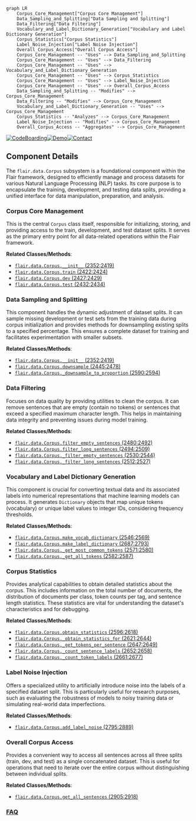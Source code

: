 ```mermaid
graph LR
    Corpus_Core_Management["Corpus Core Management"]
    Data_Sampling_and_Splitting["Data Sampling and Splitting"]
    Data_Filtering["Data Filtering"]
    Vocabulary_and_Label_Dictionary_Generation["Vocabulary and Label Dictionary Generation"]
    Corpus_Statistics["Corpus Statistics"]
    Label_Noise_Injection["Label Noise Injection"]
    Overall_Corpus_Access["Overall Corpus Access"]
    Corpus_Core_Management -- "Uses" --> Data_Sampling_and_Splitting
    Corpus_Core_Management -- "Uses" --> Data_Filtering
    Corpus_Core_Management -- "Uses" --> Vocabulary_and_Label_Dictionary_Generation
    Corpus_Core_Management -- "Uses" --> Corpus_Statistics
    Corpus_Core_Management -- "Uses" --> Label_Noise_Injection
    Corpus_Core_Management -- "Uses" --> Overall_Corpus_Access
    Data_Sampling_and_Splitting -- "Modifies" --> Corpus_Core_Management
    Data_Filtering -- "Modifies" --> Corpus_Core_Management
    Vocabulary_and_Label_Dictionary_Generation -- "Uses" --> Corpus_Core_Management
    Corpus_Statistics -- "Analyzes" --> Corpus_Core_Management
    Label_Noise_Injection -- "Modifies" --> Corpus_Core_Management
    Overall_Corpus_Access -- "Aggregates" --> Corpus_Core_Management
```
[![CodeBoarding](https://img.shields.io/badge/Generated%20by-CodeBoarding-9cf?style=flat-square)](https://github.com/CodeBoarding/CodeBoarding)[![Demo](https://img.shields.io/badge/Try%20our-Demo-blue?style=flat-square)](https://www.codeboarding.org/demo)[![Contact](https://img.shields.io/badge/Contact%20us%20-%20contact@codeboarding.org-lightgrey?style=flat-square)](mailto:contact@codeboarding.org)

## Component Details

The `flair.data.Corpus` subsystem is a foundational component within the Flair framework, designed to efficiently manage and process datasets for various Natural Language Processing (NLP) tasks. Its core purpose is to encapsulate the training, development, and testing data splits, providing a unified interface for data manipulation, preparation, and analysis.

### Corpus Core Management
This is the central `Corpus` class itself, responsible for initializing, storing, and providing access to the train, development, and test dataset splits. It serves as the primary entry point for all data-related operations within the Flair framework.


**Related Classes/Methods**:

- <a href="https://github.com/flairNLP/flair/blob/master/flair/data.py#L2352-L2419" target="_blank" rel="noopener noreferrer">`flair.data.Corpus.__init__` (2352:2419)</a>
- <a href="https://github.com/flairNLP/flair/blob/master/flair/data.py#L2422-L2424" target="_blank" rel="noopener noreferrer">`flair.data.Corpus.train` (2422:2424)</a>
- <a href="https://github.com/flairNLP/flair/blob/master/flair/data.py#L2427-L2429" target="_blank" rel="noopener noreferrer">`flair.data.Corpus.dev` (2427:2429)</a>
- <a href="https://github.com/flairNLP/flair/blob/master/flair/data.py#L2432-L2434" target="_blank" rel="noopener noreferrer">`flair.data.Corpus.test` (2432:2434)</a>


### Data Sampling and Splitting
This component handles the dynamic adjustment of dataset splits. It can sample missing development or test sets from the training data during corpus initialization and provides methods for downsampling existing splits to a specified percentage. This ensures a complete dataset for training and facilitates experimentation with smaller subsets.


**Related Classes/Methods**:

- <a href="https://github.com/flairNLP/flair/blob/master/flair/data.py#L2352-L2419" target="_blank" rel="noopener noreferrer">`flair.data.Corpus.__init__` (2352:2419)</a>
- <a href="https://github.com/flairNLP/flair/blob/master/flair/data.py#L2445-L2478" target="_blank" rel="noopener noreferrer">`flair.data.Corpus.downsample` (2445:2478)</a>
- <a href="https://github.com/flairNLP/flair/blob/master/flair/data.py#L2590-L2594" target="_blank" rel="noopener noreferrer">`flair.data.Corpus._downsample_to_proportion` (2590:2594)</a>


### Data Filtering
Focuses on data quality by providing utilities to clean the corpus. It can remove sentences that are empty (contain no tokens) or sentences that exceed a specified maximum character length. This helps in maintaining data integrity and preventing issues during model training.


**Related Classes/Methods**:

- <a href="https://github.com/flairNLP/flair/blob/master/flair/data.py#L2480-L2492" target="_blank" rel="noopener noreferrer">`flair.data.Corpus.filter_empty_sentences` (2480:2492)</a>
- <a href="https://github.com/flairNLP/flair/blob/master/flair/data.py#L2494-L2509" target="_blank" rel="noopener noreferrer">`flair.data.Corpus.filter_long_sentences` (2494:2509)</a>
- <a href="https://github.com/flairNLP/flair/blob/master/flair/data.py#L2530-L2544" target="_blank" rel="noopener noreferrer">`flair.data.Corpus._filter_empty_sentences` (2530:2544)</a>
- <a href="https://github.com/flairNLP/flair/blob/master/flair/data.py#L2512-L2527" target="_blank" rel="noopener noreferrer">`flair.data.Corpus._filter_long_sentences` (2512:2527)</a>


### Vocabulary and Label Dictionary Generation
This component is crucial for converting textual data and its associated labels into numerical representations that machine learning models can process. It generates `Dictionary` objects that map unique tokens (vocabulary) or unique label values to integer IDs, considering frequency thresholds.


**Related Classes/Methods**:

- <a href="https://github.com/flairNLP/flair/blob/master/flair/data.py#L2546-L2569" target="_blank" rel="noopener noreferrer">`flair.data.Corpus.make_vocab_dictionary` (2546:2569)</a>
- <a href="https://github.com/flairNLP/flair/blob/master/flair/data.py#L2687-L2793" target="_blank" rel="noopener noreferrer">`flair.data.Corpus.make_label_dictionary` (2687:2793)</a>
- <a href="https://github.com/flairNLP/flair/blob/master/flair/data.py#L2571-L2580" target="_blank" rel="noopener noreferrer">`flair.data.Corpus._get_most_common_tokens` (2571:2580)</a>
- <a href="https://github.com/flairNLP/flair/blob/master/flair/data.py#L2582-L2587" target="_blank" rel="noopener noreferrer">`flair.data.Corpus._get_all_tokens` (2582:2587)</a>


### Corpus Statistics
Provides analytical capabilities to obtain detailed statistics about the corpus. This includes information on the total number of documents, the distribution of documents per class, token counts per tag, and sentence length statistics. These statistics are vital for understanding the dataset's characteristics and for debugging.


**Related Classes/Methods**:

- <a href="https://github.com/flairNLP/flair/blob/master/flair/data.py#L2596-L2618" target="_blank" rel="noopener noreferrer">`flair.data.Corpus.obtain_statistics` (2596:2618)</a>
- <a href="https://github.com/flairNLP/flair/blob/master/flair/data.py#L2621-L2644" target="_blank" rel="noopener noreferrer">`flair.data.Corpus._obtain_statistics_for` (2621:2644)</a>
- <a href="https://github.com/flairNLP/flair/blob/master/flair/data.py#L2647-L2649" target="_blank" rel="noopener noreferrer">`flair.data.Corpus._get_tokens_per_sentence` (2647:2649)</a>
- <a href="https://github.com/flairNLP/flair/blob/master/flair/data.py#L2652-L2658" target="_blank" rel="noopener noreferrer">`flair.data.Corpus._count_sentence_labels` (2652:2658)</a>
- <a href="https://github.com/flairNLP/flair/blob/master/flair/data.py#L2661-L2677" target="_blank" rel="noopener noreferrer">`flair.data.Corpus._count_token_labels` (2661:2677)</a>


### Label Noise Injection
Offers a specialized utility to artificially introduce noise into the labels of a specified dataset split. This is particularly useful for research purposes, such as evaluating the robustness of models to noisy training data or simulating real-world data imperfections.


**Related Classes/Methods**:

- <a href="https://github.com/flairNLP/flair/blob/master/flair/data.py#L2795-L2889" target="_blank" rel="noopener noreferrer">`flair.data.Corpus.add_label_noise` (2795:2889)</a>


### Overall Corpus Access
Provides a convenient way to access all sentences across all three splits (train, dev, and test) as a single concatenated dataset. This is useful for operations that need to iterate over the entire corpus without distinguishing between individual splits.


**Related Classes/Methods**:

- <a href="https://github.com/flairNLP/flair/blob/master/flair/data.py#L2905-L2918" target="_blank" rel="noopener noreferrer">`flair.data.Corpus.get_all_sentences` (2905:2918)</a>




### [FAQ](https://github.com/CodeBoarding/GeneratedOnBoardings/tree/main?tab=readme-ov-file#faq)